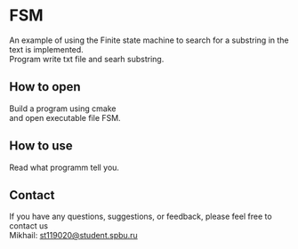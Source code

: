 # FSM

An example of using the Finite state machine to search for a substring in the text is implemented.\
Program write txt file and searh substring.

## How to open

Build a program using cmake\
and open executable file FSM.

## How to use

Read what programm tell you.

## Contact

If you have any questions, suggestions, or feedback, please feel free to contact us\
Mikhail: st119020@student.spbu.ru
